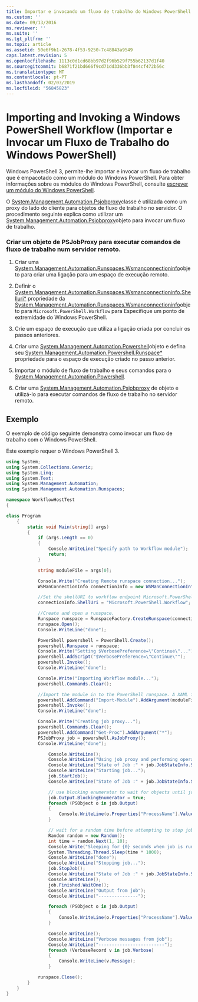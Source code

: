 ```yaml
---
title: Importar e invocando um fluxo de trabalho do Windows PowerShell | Documentos da Microsoft
ms.custom: ''
ms.date: 09/13/2016
ms.reviewer: ''
ms.suite: ''
ms.tgt_pltfrm: ''
ms.topic: article
ms.assetid: 50e6f9b1-2678-4f53-9250-7c48843a9549
caps.latest.revision: 5
ms.openlocfilehash: 1113c0d1cd68bb97d2f96b529f755b62137d1f40
ms.sourcegitcommit: b6871f21bd666f9cd71dd336bb3f844cf472b56c
ms.translationtype: MT
ms.contentlocale: pt-PT
ms.lasthandoff: 02/03/2019
ms.locfileid: "56845823"
---
```

# <a name="importing-and-invoking-a-windows-powershell-workflow"></a>Importing and Invoking a Windows PowerShell Workflow (Importar e Invocar um Fluxo de Trabalho do Windows PowerShell)

Windows PowerShell 3, permite-lhe importar e invocar um fluxo de trabalho que é empacotado como um módulo do Windows PowerShell. Para obter informações sobre os módulos do Windows PowerShell, consulte [escrever um módulo do Windows PowerShell](../module/writing-a-windows-powershell-module.md).

O [System.Management.Automation.Psjobproxy](/dotnet/api/System.Management.Automation.PSJobProxy)classe é utilizada como um proxy do lado do cliente para objetos de fluxo de trabalho no servidor. O procedimento seguinte explica como utilizar um [System.Management.Automation.Psjobproxy](/dotnet/api/System.Management.Automation.PSJobProxy)objeto para invocar um fluxo de trabalho.

### <a name="creating-a-psjobproxy-object-to-execute-workflow-commands-on-a-remote-server"></a>Criar um objeto de PSJobProxy para executar comandos de fluxo de trabalho num servidor remoto.

1. Criar uma [System.Management.Automation.Runspaces.Wsmanconnectioninfo](/dotnet/api/System.Management.Automation.Runspaces.WSManConnectionInfo)objeto para criar uma ligação para um espaço de execução remoto.

2. Definir o [System.Management.Automation.Runspaces.Wsmanconnectioninfo.Shelluri*](/dotnet/api/System.Management.Automation.Runspaces.WSManConnectionInfo.ShellUri) propriedade da [System.Management.Automation.Runspaces.Wsmanconnectioninfo](/dotnet/api/System.Management.Automation.Runspaces.WSManConnectionInfo)objeto para `Microsoft.PowerShell.Workflow` para Especifique um ponto de extremidade do Windows PowerShell.

3. Crie um espaço de execução que utiliza a ligação criada por concluir os passos anteriores.

4. Criar uma [System.Management.Automation.Powershell](/dotnet/api/System.Management.Automation.PowerShell)objeto e defina seu [System.Management.Automation.Powershell.Runspace*](/dotnet/api/System.Management.Automation.PowerShell.Runspace) propriedade para o espaço de execução criado no passo anterior.

5. Importar o módulo de fluxo de trabalho e seus comandos para o [System.Management.Automation.Powershell](/dotnet/api/System.Management.Automation.PowerShell).

6. Criar uma [System.Management.Automation.Psjobproxy](/dotnet/api/System.Management.Automation.PSJobProxy) de objeto e utilizá-lo para executar comandos de fluxo de trabalho no servidor remoto.

## <a name="example"></a>Exemplo

O exemplo de código seguinte demonstra como invocar um fluxo de trabalho com o Windows PowerShell.

Este exemplo requer o Windows PowerShell 3.

```csharp
using System;
using System.Collections.Generic;
using System.Linq;
using System.Text;
using System.Management.Automation;
using System.Management.Automation.Runspaces;

namespace WorkflowHostTest
{

class Program
    {
        static void Main(string[] args)
        {
            if (args.Length == 0)
            {
                Console.WriteLine("Specify path to Workflow module");
                return;
            }

            string moduleFile = args[0];

            Console.Write("Creating Remote runspace connection...");
            WSManConnectionInfo connectionInfo = new WSManConnectionInfo();

            //Set the shellURI to workflow endpoint Microsoft.PowerShell.Workflow
            connectionInfo.ShellUri = "Microsoft.PowerShell.Workflow";

            //Create and open a runspace.
            Runspace runspace = RunspaceFactory.CreateRunspace(connectionInfo);
            runspace.Open();
            Console.WriteLine("done");

            PowerShell powershell = PowerShell.Create();
            powershell.Runspace = runspace;
            Console.Write("Setting $VerbosePreference=\"Continue\"...");
            powershell.AddScript("$VerbosePreference=\"Continue\"");
            powershell.Invoke();
            Console.WriteLine("done");

            Console.Write("Importing Workflow module...");
            powershell.Commands.Clear();

            //Import the module in to the PowerShell runspace. A XAML file could also be imported directly by using Import-Module.
            powershell.AddCommand("Import-Module").AddArgument(moduleFile);
            powershell.Invoke();
            Console.WriteLine("done");

            Console.Write("Creating job proxy...");
            powershell.Commands.Clear();
            powershell.AddCommand("Get-Proc").AddArgument("*");
            PSJobProxy job = powershell.AsJobProxy();
            Console.WriteLine("done");

                Console.WriteLine();
                Console.WriteLine("Using job proxy and performing operations...");
                Console.WriteLine("State of Job :" + job.JobStateInfo.State.ToString());
                Console.WriteLine("Starting job...");
                job.StartJob();
                Console.WriteLine("State of Job :" + job.JobStateInfo.State.ToString());

                // use blocking enumerator to wait for objects until job finishes
                job.Output.BlockingEnumerator = true;
                foreach (PSObject o in job.Output)
                {
                    Console.WriteLine(o.Properties["ProcessName"].Value.ToString());
                }

                // wait for a random time before attempting to stop job
                Random random = new Random();
                int time = random.Next(1, 10);
                Console.Write("Sleeping for {0} seconds when job is running on another thread...", time);
                System.Threading.Thread.Sleep(time * 1000);
                Console.WriteLine("done");
                Console.WriteLine("Stopping job...");
                job.StopJob();
                Console.WriteLine("State of Job :" + job.JobStateInfo.State.ToString());
                Console.WriteLine();
                job.Finished.WaitOne();
                Console.WriteLine("Output from job");
                Console.WriteLine("---------------");

                foreach (PSObject o in job.Output)
                {
                    Console.WriteLine(o.Properties["ProcessName"].Value.ToString());
                }

                Console.WriteLine();
                Console.WriteLine("Verbose messages from job");
                Console.WriteLine("-------------------------");
                foreach (VerboseRecord v in job.Verbose)
                {
                    Console.WriteLine(v.Message);
                }

            runspace.Close();
        }
    }
}

```